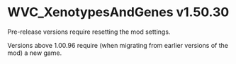 # WVC_XenotypesAndGenes v1.50.30
 
Pre-release versions require resetting the mod settings.

Versions above 1.00.96 require (when migrating from earlier versions of the mod) a new game.
